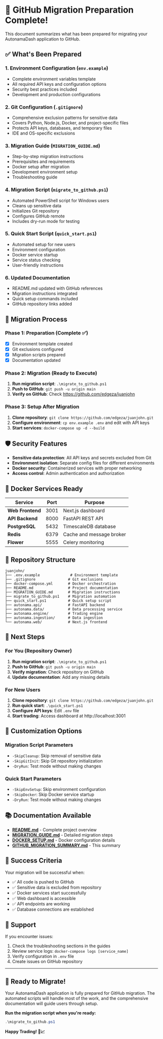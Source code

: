# 🚀 GitHub Migration Preparation Complete!

This document summarizes what has been prepared for migrating your AutonamaDash application to GitHub.

## ✅ What's Been Prepared

### 1. **Environment Configuration** (`env.example`)
- Complete environment variables template
- All required API keys and configuration options
- Security best practices included
- Development and production configurations

### 2. **Git Configuration** (`.gitignore`)
- Comprehensive exclusion patterns for sensitive data
- Covers Python, Node.js, Docker, and project-specific files
- Protects API keys, databases, and temporary files
- IDE and OS-specific exclusions

### 3. **Migration Guide** (`MIGRATION_GUIDE.md`)
- Step-by-step migration instructions
- Prerequisites and requirements
- Docker setup after migration
- Development environment setup
- Troubleshooting guide

### 4. **Migration Script** (`migrate_to_github.ps1`)
- Automated PowerShell script for Windows users
- Cleans up sensitive data
- Initializes Git repository
- Configures GitHub remote
- Includes dry-run mode for testing

### 5. **Quick Start Script** (`quick_start.ps1`)
- Automated setup for new users
- Environment configuration
- Docker service startup
- Service status checking
- User-friendly instructions

### 6. **Updated Documentation**
- README.md updated with GitHub references
- Migration instructions integrated
- Quick setup commands included
- GitHub repository links added

## 🔄 Migration Process

### Phase 1: Preparation (Complete ✅)
- [x] Environment template created
- [x] Git exclusions configured
- [x] Migration scripts prepared
- [x] Documentation updated

### Phase 2: Migration (Ready to Execute)
1. **Run migration script**: `.\migrate_to_github.ps1`
2. **Push to GitHub**: `git push -u origin main`
3. **Verify on GitHub**: Check https://github.com/edgeza/juanjohn

### Phase 3: Setup After Migration
1. **Clone repository**: `git clone https://github.com/edgeza/juanjohn.git`
2. **Configure environment**: `cp env.example .env` and edit with API keys
3. **Start services**: `docker-compose up -d --build`

## 🛡️ Security Features

- **Sensitive data protection**: All API keys and secrets excluded from Git
- **Environment isolation**: Separate config files for different environments
- **Docker security**: Containerized services with proper networking
- **Access control**: Admin authentication and authorization

## 🐳 Docker Services Ready

| Service | Port | Purpose |
|---------|------|---------|
| **Web Frontend** | 3001 | Next.js dashboard |
| **API Backend** | 8000 | FastAPI REST API |
| **PostgreSQL** | 5432 | TimescaleDB database |
| **Redis** | 6379 | Cache and message broker |
| **Flower** | 5555 | Celery monitoring |

## 📁 Repository Structure

```
juanjohn/
├── .env.example              # Environment template
├── .gitignore               # Git exclusions
├── docker-compose.yml       # Docker orchestration
├── README.md                # Project documentation
├── MIGRATION_GUIDE.md       # Migration instructions
├── migrate_to_github.ps1    # Migration automation
├── quick_start.ps1          # Quick setup script
├── autonama.api/            # FastAPI backend
├── autonama.data/           # Data processing service
├── autonama.engine/         # Trading engine
├── autonama.ingestion/      # Data ingestion
└── autonama.web/            # Next.js frontend
```

## 🚀 Next Steps

### For You (Repository Owner)
1. **Run migration script**: `.\migrate_to_github.ps1`
2. **Push to GitHub**: `git push -u origin main`
3. **Verify migration**: Check repository on GitHub
4. **Update documentation**: Add any missing details

### For New Users
1. **Clone repository**: `git clone https://github.com/edgeza/juanjohn.git`
2. **Run quick start**: `.\quick_start.ps1`
3. **Configure API keys**: Edit `.env` file
4. **Start trading**: Access dashboard at http://localhost:3001

## 🔧 Customization Options

### Migration Script Parameters
- `-SkipCleanup`: Skip removal of sensitive data
- `-SkipGitInit`: Skip Git repository initialization
- `-DryRun`: Test mode without making changes

### Quick Start Parameters
- `-SkipEnvSetup`: Skip environment configuration
- `-SkipDocker`: Skip Docker service startup
- `-DryRun`: Test mode without making changes

## 📚 Documentation Available

- **[README.md](README.md)** - Complete project overview
- **[MIGRATION_GUIDE.md](MIGRATION_GUIDE.md)** - Detailed migration steps
- **[DOCKER_SETUP.md](DOCKER_SETUP.md)** - Docker configuration details
- **[GITHUB_MIGRATION_SUMMARY.md](GITHUB_MIGRATION_SUMMARY.md)** - This summary

## 🎯 Success Criteria

Your migration will be successful when:
- ✅ All code is pushed to GitHub
- ✅ Sensitive data is excluded from repository
- ✅ Docker services start successfully
- ✅ Web dashboard is accessible
- ✅ API endpoints are working
- ✅ Database connections are established

## 🤝 Support

If you encounter issues:
1. Check the troubleshooting sections in the guides
2. Review service logs: `docker-compose logs [service_name]`
3. Verify configuration in `.env` file
4. Create issues on GitHub repository

---

## 🎉 Ready to Migrate!

Your AutonamaDash application is fully prepared for GitHub migration. The automated scripts will handle most of the work, and the comprehensive documentation will guide users through setup.

**Run the migration script when you're ready:**
```powershell
.\migrate_to_github.ps1
```

**Happy Trading! 🚀📈**

